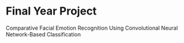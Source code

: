# Final Year Project
Comparative Facial Emotion Recognition Using Convolutional Neural Network-Based Classification
